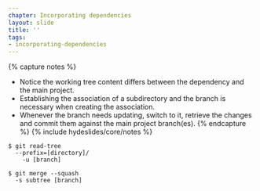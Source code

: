 ```yaml
---
chapter: Incorporating dependencies
layout: slide
title: ''
tags:
- incorporating-dependencies
---
```


{% capture notes %}
* Notice the working tree content differs between the dependency and the main project.
* Establishing the association of a subdirectory and the branch is necessary when creating the association.
* Whenever the branch needs updating, switch to it, retrieve the changes and commit them against the main project branch(es).
{% endcapture %}
{% include hydeslides/core/notes %}


```
$ git read-tree
  --prefix=[directory]/
	-u [branch]
```

```
$ git merge --squash
  -s subtree [branch]
```
